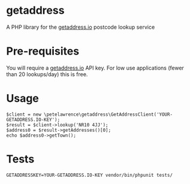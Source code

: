 # getaddress
A PHP library for the [getaddress.io](http://getaddress.io) postcode lookup service

# Pre-requisites
You will require a [getaddress.io](http://getaddress.io) API key.  For low use applications (fewer than 20 lookups/day) this is free.

# Usage
    $client = new \petelawrence\getaddress\GetAddressClient('YOUR-GETADDRESS.IO-KEY');
    $result = $client->lookup('NR10 4JJ');
    $address0 = $result->getAddresses()[0];
    echo $address0->getTown();

# Tests
    GETADDRESSKEY=YOUR-GETADDRESS.IO-KEY vendor/bin/phpunit tests/
